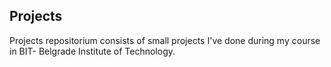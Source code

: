 ## Projects

Projects repositorium consists of small projects I've done during my course in BIT- Belgrade Institute of Technology.
